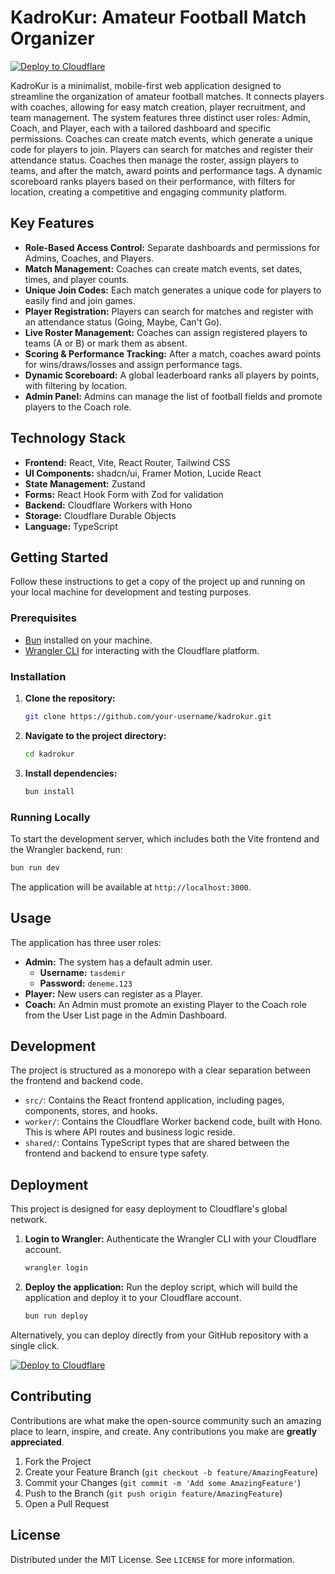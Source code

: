 # KadroKur: Amateur Football Match Organizer

[![Deploy to Cloudflare](https://deploy.workers.cloudflare.com/button)](https://deploy.workers.cloudflare.com/?url=https://github.com/tasdemir/generated-app-20250929-214954)

KadroKur is a minimalist, mobile-first web application designed to streamline the organization of amateur football matches. It connects players with coaches, allowing for easy match creation, player recruitment, and team management. The system features three distinct user roles: Admin, Coach, and Player, each with a tailored dashboard and specific permissions. Coaches can create match events, which generate a unique code for players to join. Players can search for matches and register their attendance status. Coaches then manage the roster, assign players to teams, and after the match, award points and performance tags. A dynamic scoreboard ranks players based on their performance, with filters for location, creating a competitive and engaging community platform.

## Key Features

-   **Role-Based Access Control:** Separate dashboards and permissions for Admins, Coaches, and Players.
-   **Match Management:** Coaches can create match events, set dates, times, and player counts.
-   **Unique Join Codes:** Each match generates a unique code for players to easily find and join games.
-   **Player Registration:** Players can search for matches and register with an attendance status (Going, Maybe, Can't Go).
-   **Live Roster Management:** Coaches can assign registered players to teams (A or B) or mark them as absent.
-   **Scoring & Performance Tracking:** After a match, coaches award points for wins/draws/losses and assign performance tags.
-   **Dynamic Scoreboard:** A global leaderboard ranks all players by points, with filtering by location.
-   **Admin Panel:** Admins can manage the list of football fields and promote players to the Coach role.

## Technology Stack

-   **Frontend:** React, Vite, React Router, Tailwind CSS
-   **UI Components:** shadcn/ui, Framer Motion, Lucide React
-   **State Management:** Zustand
-   **Forms:** React Hook Form with Zod for validation
-   **Backend:** Cloudflare Workers with Hono
-   **Storage:** Cloudflare Durable Objects
-   **Language:** TypeScript

## Getting Started

Follow these instructions to get a copy of the project up and running on your local machine for development and testing purposes.

### Prerequisites

-   [Bun](https://bun.sh/) installed on your machine.
-   [Wrangler CLI](https://developers.cloudflare.com/workers/wrangler/install-and-update/) for interacting with the Cloudflare platform.

### Installation

1.  **Clone the repository:**
    ```sh
    git clone https://github.com/your-username/kadrokur.git
    ```
2.  **Navigate to the project directory:**
    ```sh
    cd kadrokur
    ```
3.  **Install dependencies:**
    ```sh
    bun install
    ```

### Running Locally

To start the development server, which includes both the Vite frontend and the Wrangler backend, run:

```sh
bun run dev
```

The application will be available at `http://localhost:3000`.

## Usage

The application has three user roles:

-   **Admin:** The system has a default admin user.
    -   **Username:** `tasdemir`
    -   **Password:** `deneme.123`
-   **Player:** New users can register as a Player.
-   **Coach:** An Admin must promote an existing Player to the Coach role from the User List page in the Admin Dashboard.

## Development

The project is structured as a monorepo with a clear separation between the frontend and backend code.

-   `src/`: Contains the React frontend application, including pages, components, stores, and hooks.
-   `worker/`: Contains the Cloudflare Worker backend code, built with Hono. This is where API routes and business logic reside.
-   `shared/`: Contains TypeScript types that are shared between the frontend and backend to ensure type safety.

## Deployment

This project is designed for easy deployment to Cloudflare's global network.

1.  **Login to Wrangler:**
    Authenticate the Wrangler CLI with your Cloudflare account.
    ```sh
    wrangler login
    ```
2.  **Deploy the application:**
    Run the deploy script, which will build the application and deploy it to your Cloudflare account.
    ```sh
    bun run deploy
    ```

Alternatively, you can deploy directly from your GitHub repository with a single click.

[![Deploy to Cloudflare](https://deploy.workers.cloudflare.com/button)](https://deploy.workers.cloudflare.com/?url=https://github.com/tasdemir/generated-app-20250929-214954)

## Contributing

Contributions are what make the open-source community such an amazing place to learn, inspire, and create. Any contributions you make are **greatly appreciated**.

1.  Fork the Project
2.  Create your Feature Branch (`git checkout -b feature/AmazingFeature`)
3.  Commit your Changes (`git commit -m 'Add some AmazingFeature'`)
4.  Push to the Branch (`git push origin feature/AmazingFeature`)
5.  Open a Pull Request

## License

Distributed under the MIT License. See `LICENSE` for more information.
